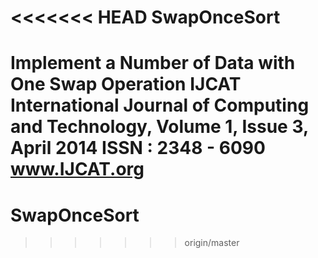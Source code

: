 <<<<<<< HEAD
SwapOnceSort
============

Implement a Number of Data with One Swap  Operation
IJCAT International Journal of Computing and Technology, Volume 1, Issue 3, April 2014
ISSN : 2348 - 6090 
www.IJCAT.org
=======
# SwapOnceSort
>>>>>>> origin/master
